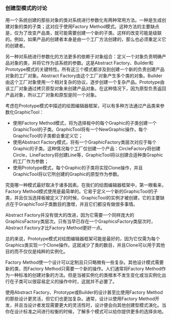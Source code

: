 ### 创建型模式的讨论

用一个系统创建的那些对象的类对系统进行参数化有两种常用方法。一种是生成创建对象的类的子类；这对应于使用Factory Method模式。这种方法的主要缺点是，仅为了改变产品类，就可能需要创建一个新的子类。这样的改变可能是级联的。例如，如果产品的创建者本身是由一个工厂方法创建的，那么也必须重定义它的创建者。

另一种对系统进行参数化的方法更多的依赖于对象组合：定义一个对象负责明确产品对象的类，并将它作为该系统的参数。这是Abstract Factory、Builder和Prototype模式的关键特性。所有这三个模式都涉及到创建一个新的负责创建产品对象的工厂对象。Abstract Factory由这个工厂对象产生多个类的对象。Builder由这个工厂对象使用一个相对复杂的协议，逐步创建一个复杂产品。Prototype由该工厂对象通过拷贝原型对象来创建产品对象。在这种情况下，因为原型负责返回产品对象，所以工厂对象和原型是同一个对象。

考虑在Prototype模式中描述的绘图编辑器框架，可以有多种方法通过产品类来参数化GraphicTool：

- 使用Factory Method模式，将为选择板中的每个Graphic的子类创建一个GraphicTool的子类。GraphicTool将有一个NewGraphic操作，每个GraphicTool的子类都会重定义它；
- 使用Abstract Factory模式，将有一个GraphicFactory类层次对应于每个Graphic的子类。这种情况每个工厂仅创建一个产品：CircleFactory将创建Circle，LineFactory将创建Line等，GraphicTool将以创建合适种类Graphic的工厂作为参数；
- 使用Prototype模式，每个Graphic的子类将实现Clone操作，并且GraphicTool将以它所创建的Graphic的原型作为参数。

究竟哪一种模式最好取决于诸多因素。在我们的绘图编辑器框架中，第一眼看来，Factory Method模式使用是最简单的。它易于定义一个新的GraphicTool的子类，并且仅当选择板被定义了的时候，GraphicTool的实例才被创建，它的主要缺点在于GraphicTool子类数目的激增，并且它们都没有做很多事情。

Abstract Factory并没有很大的改进，因为它需要一个同样庞大的GraphicsFactory类层次。只有当早已存在一个GraphicsFactory类层次时，Abstract Factory才比Factory Method更好一点。

总的来说，Prototype模式对绘图编辑器框架可能是最好的，因为它仅需为每个Graphics类实现一个Clone操作。这就减少了类的数目，并且Clone可以用于其他目的而不仅仅是纯粹的实例化。

Factory Method使一个设计可以定制且只只略微有一些复杂。其他设计模式需要新的类，而Factory Method只需要一个新的操作。人们通常将Factory Method作为一种标准的创建对象的方法。但是当被实例化的类根本不发生变化或当实例化出行在子类可以很容易定义的操作中时，这就并不必要了。

使用Abstract Factory、Prototype或Builder的设计甚至比使用Factory Method的那些设计更灵活，但它们也更加复杂。通常，设计以使用Factory Method开发，并且当设计者发现需要更大的灵活性时，设计便会向其他创建型模式演化。当你在设计标准之间进行权衡的时候，了解多个模式可以给你提供更多的选择余地。